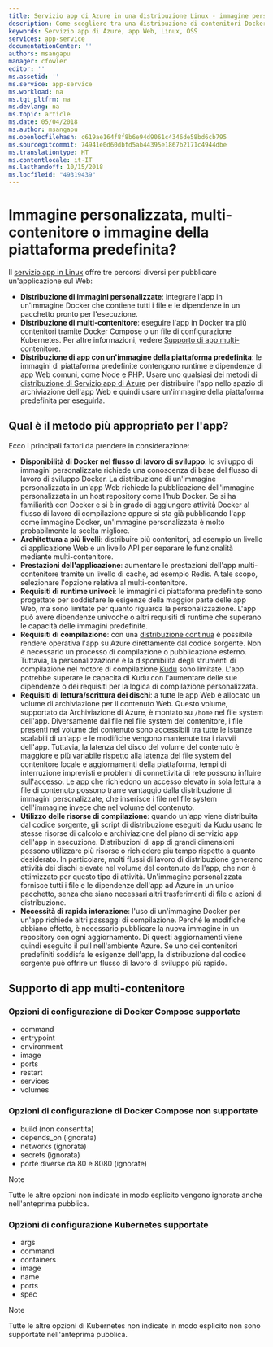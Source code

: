 ```yaml
---
title: Servizio app di Azure in una distribuzione Linux - immagine personalizzata, multi-contenitore o immagine della piattaforma predefinita?  | Microsoft Docs
description: Come scegliere tra una distribuzione di contenitori Docker personalizzata e un framework applicazioni multi-contenitore e predefinito per il servizio app in Linux
keywords: Servizio app di Azure, app Web, Linux, OSS
services: app-service
documentationCenter: ''
authors: msangapu
manager: cfowler
editor: ''
ms.assetid: ''
ms.service: app-service
ms.workload: na
ms.tgt_pltfrm: na
ms.devlang: na
ms.topic: article
ms.date: 05/04/2018
ms.author: msangapu
ms.openlocfilehash: c619ae164f8f8b6e94d9061c4346de58bd6cb795
ms.sourcegitcommit: 74941e0d60dbfd5ab44395e1867b2171c4944dbe
ms.translationtype: HT
ms.contentlocale: it-IT
ms.lasthandoff: 10/15/2018
ms.locfileid: "49319439"
---
```

# <a name="custom-image-multi-container-or-built-in-platform-image"></a>Immagine personalizzata, multi-contenitore o immagine della piattaforma predefinita?

Il [servizio app in Linux](app-service-linux-intro.md) offre tre percorsi diversi per pubblicare un'applicazione sul Web:

- **Distribuzione di immagini personalizzate**: integrare l'app in un'immagine Docker che contiene tutti i file e le dipendenze in un pacchetto pronto per l'esecuzione.
- **Distribuzione di multi-contenitore**: eseguire l'app in Docker tra più contenitori tramite Docker Compose o un file di configurazione Kubernetes. Per altre informazioni, vedere [Supporto di app multi-contenitore](#multi-container-apps-supportability).
- **Distribuzione di app con un'immagine della piattaforma predefinita**: le immagini di piattaforma predefinite contengono runtime e dipendenze di app Web comuni, come Node e PHP. Usare uno qualsiasi dei [metodi di distribuzione di Servizio app di Azure](../app-service-deploy-local-git.md?toc=%2fazure%2fapp-service%2fcontainers%2ftoc.json) per distribuire l'app nello spazio di archiviazione dell'app Web e quindi usare un'immagine della piattaforma predefinita per eseguirla.

## <a name="which-method-is-right-for-your-app"></a>Qual è il metodo più appropriato per l'app? 

Ecco i principali fattori da prendere in considerazione:

- **Disponibilità di Docker nel flusso di lavoro di sviluppo**: lo sviluppo di immagini personalizzate richiede una conoscenza di base del flusso di lavoro di sviluppo Docker. La distribuzione di un'immagine personalizzata in un'app Web richiede la pubblicazione dell'immagine personalizzata in un host repository come l'hub Docker. Se si ha familiarità con Docker e si è in grado di aggiungere attività Docker al flusso di lavoro di compilazione oppure si sta già pubblicando l'app come immagine Docker, un'immagine personalizzata è molto probabilmente la scelta migliore.
- **Architettura a più livelli**: distribuire più contenitori, ad esempio un livello di applicazione Web e un livello API per separare le funzionalità mediante multi-contenitore. 
- **Prestazioni dell'applicazione**: aumentare le prestazioni dell'app multi-contenitore tramite un livello di cache, ad esempio Redis. A tale scopo, selezionare l'opzione relativa al multi-contenitore.
- **Requisiti di runtime univoci**: le immagini di piattaforma predefinite sono progettate per soddisfare le esigenze della maggior parte delle app Web, ma sono limitate per quanto riguarda la personalizzazione. L'app può avere dipendenze univoche o altri requisiti di runtime che superano le capacità delle immagini predefinite.
- **Requisiti di compilazione**: con una [distribuzione continua](../app-service-continuous-deployment.md?toc=%2fazure%2fapp-service%2fcontainers%2ftoc.json) è possibile rendere operativa l'app su Azure direttamente dal codice sorgente. Non è necessario un processo di compilazione o pubblicazione esterno. Tuttavia, la personalizzazione e la disponibilità degli strumenti di compilazione nel motore di compilazione [Kudu](https://github.com/projectkudu/kudu/wiki) sono limitate. L'app potrebbe superare le capacità di Kudu con l'aumentare delle sue dipendenze o dei requisiti per la logica di compilazione personalizzata.
- **Requisiti di lettura/scrittura dei dischi**: a tutte le app Web è allocato un volume di archiviazione per il contenuto Web. Questo volume, supportato da Archiviazione di Azure, è montato su `/home` nel file system dell'app. Diversamente dai file nel file system del contenitore, i file presenti nel volume del contenuto sono accessibili tra tutte le istanze scalabili di un'app e le modifiche vengono mantenute tra i riavvii dell'app. Tuttavia, la latenza del disco del volume del contenuto è maggiore e più variabile rispetto alla latenza del file system del contenitore locale e aggiornamenti della piattaforma, tempi di interruzione imprevisti e problemi di connettività di rete possono influire sull'accesso. Le app che richiedono un accesso elevato in sola lettura a file di contenuto possono trarre vantaggio dalla distribuzione di immagini personalizzate, che inserisce i file nel file system dell'immagine invece che nel volume del contenuto.
- **Utilizzo delle risorse di compilazione**: quando un'app viene distribuita dal codice sorgente, gli script di distribuzione eseguiti da Kudu usano le stesse risorse di calcolo e archiviazione del piano di servizio app dell'app in esecuzione. Distribuzioni di app di grandi dimensioni possono utilizzare più risorse o richiedere più tempo rispetto a quanto desiderato. In particolare, molti flussi di lavoro di distribuzione generano attività dei dischi elevate nel volume del contenuto dell'app, che non è ottimizzato per questo tipo di attività. Un'immagine personalizzata fornisce tutti i file e le dipendenze dell'app ad Azure in un unico pacchetto, senza che siano necessari altri trasferimenti di file o azioni di distribuzione.
- **Necessità di rapida interazione**: l'uso di un'immagine Docker per un'app richiede altri passaggi di compilazione. Perché le modifiche abbiano effetto, è necessario pubblicare la nuova immagine in un repository con ogni aggiornamento. Di questi aggiornamenti viene quindi eseguito il pull nell'ambiente Azure. Se uno dei contenitori predefiniti soddisfa le esigenze dell'app, la distribuzione dal codice sorgente può offrire un flusso di lavoro di sviluppo più rapido.

## <a name="multi-container-apps-supportability"></a>Supporto di app multi-contenitore

### <a name="supported-docker-compose-configuration-options"></a>Opzioni di configurazione di Docker Compose supportate
- command
- entrypoint
- environment
- image
- ports
- restart
- services
- volumes

### <a name="unsupported-docker-compose-configuration-options"></a>Opzioni di configurazione di Docker Compose non supportate
- build (non consentita)
- depends_on (ignorata)
- networks (ignorata)
- secrets (ignorata)
- porte diverse da 80 e 8080 (ignorate)

> [!NOTE]
> Tutte le altre opzioni non indicate in modo esplicito vengono ignorate anche nell'anteprima pubblica.

### <a name="supported-kubernetes-configuration-options"></a>Opzioni di configurazione Kubernetes supportate
- args
- command
- containers
- image
- name
- ports
- spec

> [!NOTE]
>Tutte le altre opzioni di Kubernetes non indicate in modo esplicito non sono supportate nell'anteprima pubblica.
>
